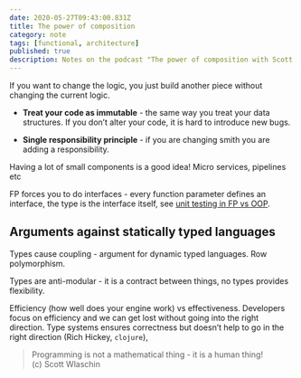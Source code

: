```yaml
---
date: 2020-05-27T09:43:00.831Z
title: The power of composition
category: note
tags: [functional, architecture]
published: true
description: Notes on the podcast "The power of composition with Scott Wlaschin" by Three Devs and a maybe
---
```


If you want to change the logic, you just build another piece without changing the current logic.

- **Treat your code as immutable** - the same way you treat your data structures. If you don’t alter your code, it is hard to introduce new bugs.

- **Single responsibility principle** - if you are changing smith you are adding a responsibility.

Having a lot of small components is a good idea! Micro services, pipelines etc

FP forces you to do interfaces - every function parameter defines an interface, the type is the interface itself, see [unit testing in FP vs OOP](http://localhost:8002/notes/architecture/functional-architectures/#unit-testing-and-tdd).

## Arguments against statically typed languages

Types cause coupling - argument for dynamic typed languages. Row polymorphism.

Types are anti-modular - it is a contract between things, no types provides flexibility.

Efficiency (how well does your engine work) vs effectiveness. Developers focus on efficiency and we can get lost without going into the right direction. Type systems ensures correctness but doesn’t help to go in the right direction (Rich Hickey, `clojure`),

> Programming is not a mathematical thing - it is a human thing! </br>(c) Scott Wlaschin
